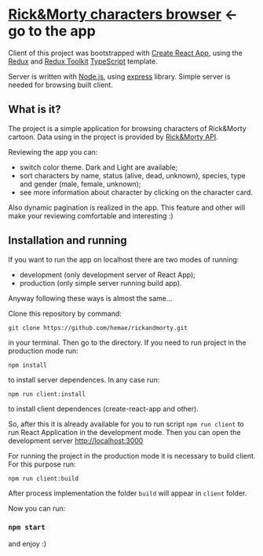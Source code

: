 # [Rick&Morty characters browser](http://workcard.fun) <- go to the app

Client of this project was bootstrapped with [Create React App](https://github.com/facebook/create-react-app), using the [Redux](https://redux.js.org/) and [Redux Toolkit](https://redux-toolkit.js.org/) [TypeScript](https://github.com/microsoft/TypeScript) template.

Server is written with [Node.js](https://github.com/nodejs), using [express](https://github.com/expressjs/express) library. Simple server is needed for browsing built client.

## What is it?

The project is a simple application for browsing characters of Rick&Morty cartoon.
Data using in the project is provided by [Rick&Morty API](https://rickandmortyapi.com/).

Reviewing the app you can:

* switch color theme. Dark and Light are available;
* sort characters by name, status (alive, dead, unknown), species, type and gender (male, female, unknown);
* see more information about character by clicking on the character card.

Also dynamic pagination is realized in the app. This feature and other will make your reviewing comfortable and interesting :)

## Installation and running

If you want to run the app on localhost there are two modes of running:

* development (only development server of React App);
* production (only simple server running build app).

Anyway following these ways is almost the same...

Clone this repository by command:

```
git clone https://github.com/hemae/rickandmorty.git
```
in your terminal. Then go to the directory. If you need to run project in the production mode run:

```
npm install
```

to install server dependences. In any case run:

```
npm run client:install
```

to install client dependences (create-react-app and other).

So, after this it is already available for you to run script `npm run client` to run React Application in the development mode.
Then you can open the development server [http://localhost:3000](http://localhost:3000)

For running the project in the production mode it is necessary to build client. For this purpose run:

```
npm run client:build
```

After process implementation the folder `build` will appear in `client` folder.

Now you can run:

### `npm start`

and enjoy :)




